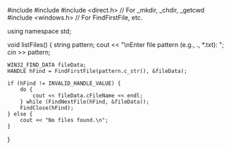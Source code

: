 #include <iostream>
#include <string>
#include <direct.h>   // For _mkdir, _chdir, _getcwd
#include <windows.h>  // For FindFirstFile, etc.

using namespace std;

void listFiles() {
    string pattern;
    cout << "\nEnter file pattern (e.g., *.*, *.txt): ";
    cin >> pattern;

    WIN32_FIND_DATA fileData;
    HANDLE hFind = FindFirstFile(pattern.c_str(), &fileData);

    if (hFind != INVALID_HANDLE_VALUE) {
        do {
            cout << fileData.cFileName << endl;
        } while (FindNextFile(hFind, &fileData));
        FindClose(hFind);
    } else {
        cout << "No files found.\n";
    }
}
